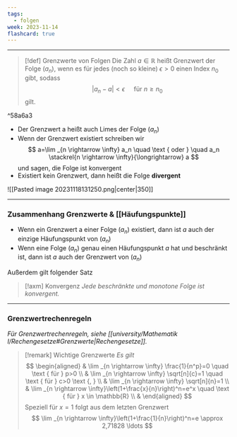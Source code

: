 ```yaml
---
tags:
  - folgen
week: 2023-11-14
flashcard: true
---
```

***

> [!def] Grenzwerte von Folgen
> Die Zahl $a \in \mathbb{R}$ heißt Grenzwert der Folge $\left(a_n\right)$, wenn es für jedes (noch so kleine) $\epsilon>0$ einen Index $n_0$ gibt, sodass
> $$
> \left|a_n-a\right|<\epsilon \quad \text { für } n \geq n_0
> $$
> gilt.

^58a6a3

- Der Grenzwert a heißt auch Limes der Folge $\left(a_n\right)$
- Wenn der Grenzwert existiert schreiben wir
$$
a=\lim _{n \rightarrow \infty} a_n \quad \text { oder } \quad a_n \stackrel{n \rightarrow \infty}{\longrightarrow} a
$$
und sagen, die Folge ist konvergent
- Existiert kein Grenzwert, dann heißt die Folge **divergent**

![[Pasted image 20231118131250.png|center|350]]

***
### Zusammenhang Grenzwerte & [[Häufungspunkte]]

- Wenn ein Grenzwert a einer Folge $\left(a_n\right)$ existiert, dann ist $a$ auch der einzige Häufungspunkt von $\left(a_n\right)$
- Wenn eine Folge $\left(a_n\right)$ genau einen Häufungspunkt $a$ hat und beschränkt ist, dann ist $a$ auch der Grenzwert von $\left(a_n\right)$

Außerdem gilt folgender Satz

> [!axm] Konvergenz
> *Jede beschränkte und monotone Folge ist konvergent.*

***
### Grenzwertrechenregeln
*Für Grenzwertrechenregeln, siehe [[university/Mathematik I/Rechengesetze#Grenzwerte|Rechengesetze]].*

> [!remark] Wichtige Grenzwerte
> *Es gilt*
> $$
> \begin{aligned}
> & \lim _{n \rightarrow \infty} \frac{1}{n^p}=0 \quad \text { für } p>0 \\
> & \lim _{n \rightarrow \infty} \sqrt[n]{c}=1 \quad \text { für } c>0 \text {, } \\
> & \lim _{n \rightarrow \infty} \sqrt[n]{n}=1 \\
> & \lim _{n \rightarrow \infty}\left(1+\frac{x}{n}\right)^n=e^x \quad \text { für } x \in \mathbb{R} \\
> &
> \end{aligned}
> $$
> Speziell für $x=1$ folgt aus dem letzten Grenzwert
> $$
> \lim _{n \rightarrow \infty}\left(1+\frac{1}{n}\right)^n=e \approx 2,71828 \ldots
> $$
